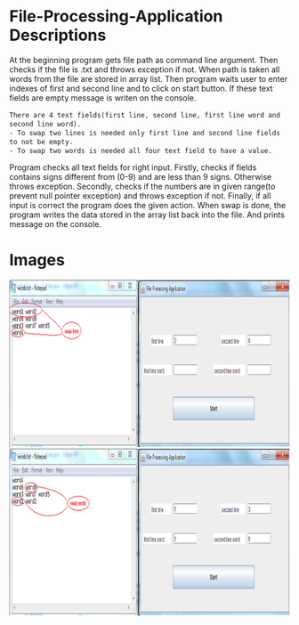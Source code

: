 # File-Processing-Application Descriptions
 At the beginning program gets file path as command line argument. Then checks if the file is .txt 
 and throws exception if not. When path is taken all words from the file are stored in array list. Then
 program waits user to enter indexes of first and second line and to click on start button. If these text 
 fields are empty message is writen on the console. 

	There are 4 text fields(first line, second line, first line word and second line word). 
	- To swap two lines is needed only first line and second line fields to not be empty.
	- To swap two words is needed all four text field to have a value.
	
 Program checks all text fields for right input. Firstly, checks if fields contains signs different
 from (0-9) and are less than 9 signs. Otherwise throws exception. Secondly, checks if the numbers are in
 given range(to prevent null pointer exception) and throws exception if not.
	Finally, if all input is correct the program does the given action. When swap is done, the program
 writes the data stored in the array list back into the file. And prints message on the console. 

# Images
<img src = "ImagesForReadMe/Img1.png" width = "800" height = "300"> <img src = "ImagesForReadMe/Img2.png" width = "800"  height = "300">

